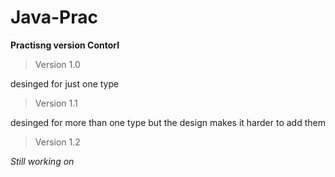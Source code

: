 # Java-Prac
**Practisng version Contorl**
> Version 1.0
> 
   desinged for just one type  
> Version 1.1
> 
   desinged for more than one type but the design makes it harder to add them  
> Version 1.2
> 
   *Still working on*
